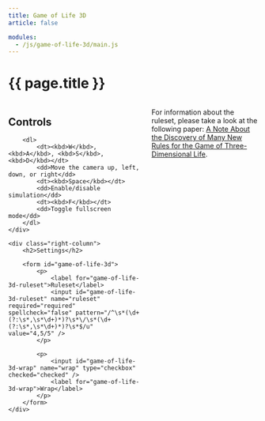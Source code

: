 ```yaml
---
title: Game of Life 3D
article: false

modules:
  - /js/game-of-life-3d/main.js
---
```


# {{ page.title }} #

<canvas id="game-of-life-3d-canvas" tabindex="0" style="touch-action: none;"></canvas>

<div class="columns">
	<div class="left-column">
		<h2>Controls</h2>

		<dl>
			<dt><kbd>W</kbd>, <kbd>A</kbd>, <kbd>S</kbd>, <kbd>D</kbd></dt>
			<dd>Move the camera up, left, down, or right</dd>
			<dt><kbd>Space</kbd></dt>
			<dd>Enable/disable simulation</dd>
			<dt><kbd>F</kbd></dt>
			<dd>Toggle fullscreen mode</dd>
		</dl>
	</div>

	<div class="right-column">
		<h2>Settings</h2>

		<form id="game-of-life-3d">
			<p>
				<label for="game-of-life-3d-ruleset">Ruleset</label>
				<input id="game-of-life-3d-ruleset" name="ruleset" required="required" spellcheck="false" pattern="/^\s*(\d+(?:\s*,\s*\d+)*)?\s*\/\s*(\d+(?:\s*,\s*\d+)*)?\s*$/u" value="4,5/5" />
			</p>

			<p>
				<input id="game-of-life-3d-wrap" name="wrap" type="checkbox" checked="checked" />
				<label for="game-of-life-3d-wrap">Wrap</label>
			</p>
		</form>
	</div>
</div>

For information about the ruleset, please take a look at the following paper:
[A Note About the Discovery of Many New Rules for the Game of Three-Dimensional Life](https://www.complex-systems.com/abstracts/v16_i04_a07/).